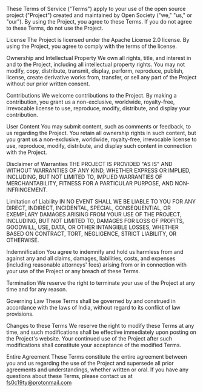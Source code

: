 These Terms of Service ("Terms") apply to your use of the open source project ("Project") created and maintained by Open Society ("we," "us," or "our"). By using the Project, you agree to these Terms. If you do not agree to these Terms, do not use the Project.

License
The Project is licensed under the Apache License 2.0 license. By using the Project, you agree to comply with the terms of the license.

Ownership and Intellectual Property
We own all rights, title, and interest in and to the Project, including all intellectual property rights. You may not modify, copy, distribute, transmit, display, perform, reproduce, publish, license, create derivative works from, transfer, or sell any part of the Project without our prior written consent.

Contributions
We welcome contributions to the Project. By making a contribution, you grant us a non-exclusive, worldwide, royalty-free, irrevocable license to use, reproduce, modify, distribute, and display your contribution.

User Content
You may submit content, such as comments or feedback, to us regarding the Project. You retain all ownership rights in such content, but you grant us a non-exclusive, worldwide, royalty-free, irrevocable license to use, reproduce, modify, distribute, and display such content in connection with the Project.

Disclaimer of Warranties
THE PROJECT IS PROVIDED "AS IS" AND WITHOUT WARRANTIES OF ANY KIND, WHETHER EXPRESS OR IMPLIED, INCLUDING, BUT NOT LIMITED TO, IMPLIED WARRANTIES OF MERCHANTABILITY, FITNESS FOR A PARTICULAR PURPOSE, AND NON-INFRINGEMENT.

Limitation of Liability
IN NO EVENT SHALL WE BE LIABLE TO YOU FOR ANY DIRECT, INDIRECT, INCIDENTAL, SPECIAL, CONSEQUENTIAL, OR EXEMPLARY DAMAGES ARISING FROM YOUR USE OF THE PROJECT, INCLUDING, BUT NOT LIMITED TO, DAMAGES FOR LOSS OF PROFITS, GOODWILL, USE, DATA, OR OTHER INTANGIBLE LOSSES, WHETHER BASED ON CONTRACT, TORT, NEGLIGENCE, STRICT LIABILITY, OR OTHERWISE.

Indemnification
You agree to indemnify and hold us harmless from and against any and all claims, damages, liabilities, costs, and expenses (including reasonable attorneys' fees) arising from or in connection with your use of the Project or any breach of these Terms.

Termination
We reserve the right to terminate your use of the Project at any time and for any reason.

Governing Law
These Terms shall be governed by and construed in accordance with the laws of India, without regard to its conflict of law provisions.

Changes to these Terms
We reserve the right to modify these Terms at any time, and such modifications shall be effective immediately upon posting on the Project's website. Your continued use of the Project after such modifications shall constitute your acceptance of the modified Terms.

Entire Agreement
These Terms constitute the entire agreement between you and us regarding the use of the Project and supersede all prior agreements and understandings, whether written or oral.
If you have any questions about these Terms, please contact us at fs0c19ty@protonmail.com
